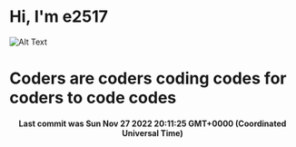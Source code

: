 # Hi, I'm e2517

![Alt Text](https://github.com/E2517/e2517/blob/master/images/background.gif)

# Coders are coders coding codes for coders to code codes

<h4 align="center">Last commit was Sun Nov 27 2022 20:11:25 GMT+0000 (Coordinated Universal Time)</h4>
